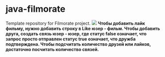 # java-filmorate
Template repository for Filmorate project.
![](https://github.com/mynameisSergey/java-filmorate/blob/add-database/img/QuickDBD-export%20(1).png)
**Чтобы добавить лайк фильму, нужно добавить строку в Like юзер - фильм.
Чтобы добавить друга, создать связь юзер - юзер, где статус false означает, что запрос просто отправлен статус true означает, что дружба подтверждена.
Чтобы подсчитать количество друзей или лайков, достаточно посчитать количество связей.**


























